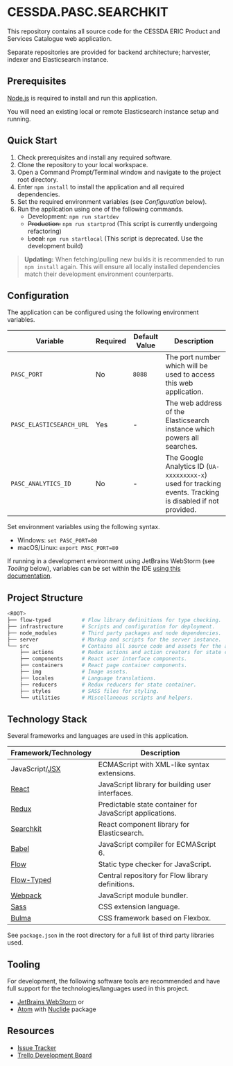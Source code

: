# CESSDA.PASC.SEARCHKIT

This repository contains all source code for the CESSDA ERIC Product and Services Catalogue web application.

Separate repositories are provided for backend architecture; harvester, indexer and Elasticsearch instance.

## Prerequisites

[Node.js](https://nodejs.org/) is required to install and run this application.

You will need an existing local or remote Elasticsearch instance setup and running.

## Quick Start

1. Check prerequisites and install any required software.
2. Clone the repository to your local workspace.
3. Open a Command Prompt/Terminal window and navigate to the project root directory.
4. Enter `npm install` to install the application and all required dependencies.
5. Set the required environment variables (see *Configuration* below).
6. Run the application using one of the following commands.
    * Development: `npm run startdev`
    * ~~Production:~~ `npm run startprod` (This script is currently undergoing refactoring)
    * ~~Local:~~ `npm run startlocal` (This script is deprecated. Use the development build)

> **Updating:** When fetching/pulling new builds it is recommended to run `npm install` again.
> This will ensure all locally installed dependencies match their development environment counterparts.

## Configuration

The application can be configured using the following environment variables.

| Variable                 | Required | Default Value | Description                                                                                                |
| ------------------------ | -------- | ------------- | ---------------------------------------------------------------------------------------------------------- |
| `PASC_PORT`              | No       | `8088`        | The port number which will be used to access this web application.                                         |
| `PASC_ELASTICSEARCH_URL` | Yes      | -             | The web address of the Elasticsearch instance which powers all searches.                                   |
| `PASC_ANALYTICS_ID`      | No       | -             | The Google Analytics ID (`UA-xxxxxxxxx-x`) used for tracking events. Tracking is disabled if not provided. |

Set environment variables using the following syntax.

* Windows: `set PASC_PORT=80`
* macOS/Linux: `export PASC_PORT=80`

If running in a development environment using JetBrains WebStorm (see *Tooling* below), variables can be set within the IDE [using this documentation](https://www.jetbrains.com/help/webstorm/run-debug-configuration-node-js.html).

## Project Structure

```bash
<ROOT>
├── flow-typed          # Flow library definitions for type checking.
├── infrastructure      # Scripts and configuration for deployment.
├── node_modules        # Third party packages and node dependencies.
├── server              # Markup and scripts for the server instance.
└── src                 # Contains all source code and assets for the application.
    ├── actions         # Redux actions and action creators for state container.
    ├── components      # React user interface components.
    ├── containers      # React page container components.
    ├── img             # Image assets.
    ├── locales         # Language translations.
    ├── reducers        # Redux reducers for state container.
    ├── styles          # SASS files for styling.
    └── utilities       # Miscellaneous scripts and helpers.
```

## Technology Stack

Several frameworks and languages are used in this application.

| Framework/Technology                                 | Description                                              |
| ---------------------------------------------------- | -------------------------------------------------------- |
| JavaScript/[JSX](https://facebook.github.io/jsx/)    | ECMAScript with XML-like syntax extensions.              |
| [React](https://reactjs.org/)                        | JavaScript library for building user interfaces.         |
| [Redux](https://redux.js.org/)                       | Predictable state container for JavaScript applications. |
| [Searchkit](http://www.searchkit.co/)                | React component library for Elasticsearch.               |
| [Babel](https://babeljs.io/)                         | JavaScript compiler for ECMAScript 6.                    |
| [Flow](https://flow.org/)                            | Static type checker for JavaScript.                      |
| [Flow-Typed](https://github.com/flowtype/flow-typed) | Central repository for Flow library definitions.         |
| [Webpack](https://webpack.js.org/)                   | JavaScript module bundler.                               |
| [Sass](http://sass-lang.com/)                        | CSS extension language.                                  |
| [Bulma](https://bulma.io/)                           | CSS framework based on Flexbox.                          |

See `package.json` in the root directory for a full list of third party libraries used.

## Tooling

For development, the following software tools are recommended and have full support for the technologies/languages used in this project.

* [JetBrains WebStorm](https://www.jetbrains.com/webstorm/) or
* [Atom](https://atom.io/) with [Nuclide](https://nuclide.io/) package
 

## Resources

* [Issue Tracker](https://bitbucket.org/cessda/cessda.pasc.version1/issues)
* [Trello Development Board](https://trello.com/b/P7nF2RG2)

